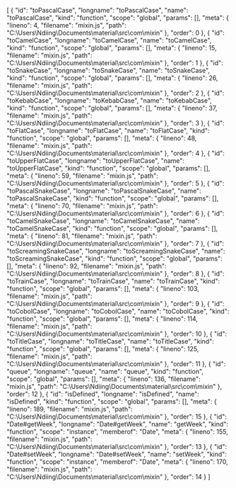 [
  {
    "id": "toPascalCase",
    "longname": "toPascalCase",
    "name": "toPascalCase",
    "kind": "function",
    "scope": "global",
    "params": [],
    "meta": {
      "lineno": 4,
      "filename": "mixin.js",
      "path": "C:\\Users\\Ndiing\\Documents\\material\\src\\com\\mixin"
    },
    "order": 0
  },
  {
    "id": "toCamelCase",
    "longname": "toCamelCase",
    "name": "toCamelCase",
    "kind": "function",
    "scope": "global",
    "params": [],
    "meta": {
      "lineno": 15,
      "filename": "mixin.js",
      "path": "C:\\Users\\Ndiing\\Documents\\material\\src\\com\\mixin"
    },
    "order": 1
  },
  {
    "id": "toSnakeCase",
    "longname": "toSnakeCase",
    "name": "toSnakeCase",
    "kind": "function",
    "scope": "global",
    "params": [],
    "meta": {
      "lineno": 26,
      "filename": "mixin.js",
      "path": "C:\\Users\\Ndiing\\Documents\\material\\src\\com\\mixin"
    },
    "order": 2
  },
  {
    "id": "toKebabCase",
    "longname": "toKebabCase",
    "name": "toKebabCase",
    "kind": "function",
    "scope": "global",
    "params": [],
    "meta": {
      "lineno": 37,
      "filename": "mixin.js",
      "path": "C:\\Users\\Ndiing\\Documents\\material\\src\\com\\mixin"
    },
    "order": 3
  },
  {
    "id": "toFlatCase",
    "longname": "toFlatCase",
    "name": "toFlatCase",
    "kind": "function",
    "scope": "global",
    "params": [],
    "meta": {
      "lineno": 48,
      "filename": "mixin.js",
      "path": "C:\\Users\\Ndiing\\Documents\\material\\src\\com\\mixin"
    },
    "order": 4
  },
  {
    "id": "toUpperFlatCase",
    "longname": "toUpperFlatCase",
    "name": "toUpperFlatCase",
    "kind": "function",
    "scope": "global",
    "params": [],
    "meta": {
      "lineno": 59,
      "filename": "mixin.js",
      "path": "C:\\Users\\Ndiing\\Documents\\material\\src\\com\\mixin"
    },
    "order": 5
  },
  {
    "id": "toPascalSnakeCase",
    "longname": "toPascalSnakeCase",
    "name": "toPascalSnakeCase",
    "kind": "function",
    "scope": "global",
    "params": [],
    "meta": {
      "lineno": 70,
      "filename": "mixin.js",
      "path": "C:\\Users\\Ndiing\\Documents\\material\\src\\com\\mixin"
    },
    "order": 6
  },
  {
    "id": "toCamelSnakeCase",
    "longname": "toCamelSnakeCase",
    "name": "toCamelSnakeCase",
    "kind": "function",
    "scope": "global",
    "params": [],
    "meta": {
      "lineno": 81,
      "filename": "mixin.js",
      "path": "C:\\Users\\Ndiing\\Documents\\material\\src\\com\\mixin"
    },
    "order": 7
  },
  {
    "id": "toScreamingSnakeCase",
    "longname": "toScreamingSnakeCase",
    "name": "toScreamingSnakeCase",
    "kind": "function",
    "scope": "global",
    "params": [],
    "meta": {
      "lineno": 92,
      "filename": "mixin.js",
      "path": "C:\\Users\\Ndiing\\Documents\\material\\src\\com\\mixin"
    },
    "order": 8
  },
  {
    "id": "toTrainCase",
    "longname": "toTrainCase",
    "name": "toTrainCase",
    "kind": "function",
    "scope": "global",
    "params": [],
    "meta": {
      "lineno": 103,
      "filename": "mixin.js",
      "path": "C:\\Users\\Ndiing\\Documents\\material\\src\\com\\mixin"
    },
    "order": 9
  },
  {
    "id": "toCobolCase",
    "longname": "toCobolCase",
    "name": "toCobolCase",
    "kind": "function",
    "scope": "global",
    "params": [],
    "meta": {
      "lineno": 114,
      "filename": "mixin.js",
      "path": "C:\\Users\\Ndiing\\Documents\\material\\src\\com\\mixin"
    },
    "order": 10
  },
  {
    "id": "toTitleCase",
    "longname": "toTitleCase",
    "name": "toTitleCase",
    "kind": "function",
    "scope": "global",
    "params": [],
    "meta": {
      "lineno": 125,
      "filename": "mixin.js",
      "path": "C:\\Users\\Ndiing\\Documents\\material\\src\\com\\mixin"
    },
    "order": 11
  },
  {
    "id": "queue",
    "longname": "queue",
    "name": "queue",
    "kind": "function",
    "scope": "global",
    "params": [],
    "meta": {
      "lineno": 136,
      "filename": "mixin.js",
      "path": "C:\\Users\\Ndiing\\Documents\\material\\src\\com\\mixin"
    },
    "order": 12
  },
  {
    "id": "isDefined",
    "longname": "isDefined",
    "name": "isDefined",
    "kind": "function",
    "scope": "global",
    "params": [],
    "meta": {
      "lineno": 189,
      "filename": "mixin.js",
      "path": "C:\\Users\\Ndiing\\Documents\\material\\src\\com\\mixin"
    },
    "order": 15
  },
  {
    "id": "Date#getWeek",
    "longname": "Date#getWeek",
    "name": "getWeek",
    "kind": "function",
    "scope": "instance",
    "memberof": "Date",
    "meta": {
      "lineno": 155,
      "filename": "mixin.js",
      "path": "C:\\Users\\Ndiing\\Documents\\material\\src\\com\\mixin"
    },
    "order": 13
  },
  {
    "id": "Date#setWeek",
    "longname": "Date#setWeek",
    "name": "setWeek",
    "kind": "function",
    "scope": "instance",
    "memberof": "Date",
    "meta": {
      "lineno": 170,
      "filename": "mixin.js",
      "path": "C:\\Users\\Ndiing\\Documents\\material\\src\\com\\mixin"
    },
    "order": 14
  }
]
